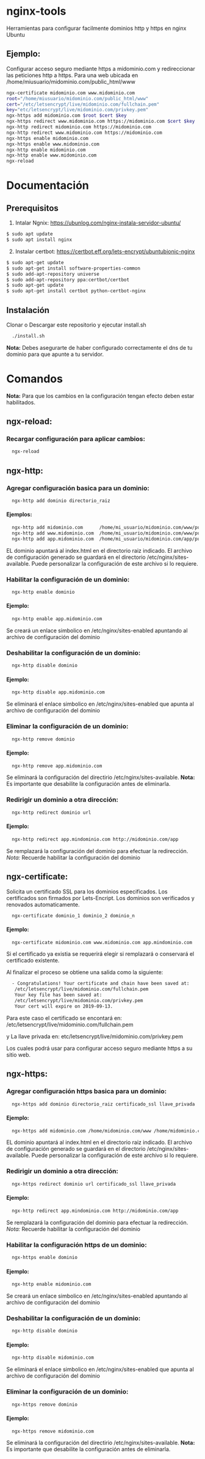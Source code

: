 # nginx-tools
Herramientas para configurar facilmente dominios http y https en nginx Ubuntu

## Ejemplo:
Configurar acceso seguro mediante https a midominio.com y redireccionar las peticiones http a https.
Para una web ubicada en /home/miusuario/midominio.com/public_html/www
```sh
ngx-certificate midominio.com www.midominio.com
root="/home/miusuario/midominio.com/public_html/www"
cert="/etc/letsencrypt/live/midominio.com/fullchain.pem"
key="etc/letsencrypt/live/midominio.com/privkey.pem"
ngx-https add midominio.com $root $cert $key
ngx-https redirect www.midominio.com https://midominio.com $cert $key
ngx-http redirect midominio.com https://midominio.com
ngx-http redirect www.midominio.com https://midominio.com
ngx-https enable midominio.com
ngx-https enable www.midominio.com
ngx-http enable midominio.com
ngx-http enable www.midominio.com
ngx-reload
```
# Documentación
## Prerequisitos 
1. Intalar Ngnix: <https://ubunlog.com/nginx-instala-servidor-ubuntu/>
```sh
$ sudo apt update
$ sudo apt install nginx
```
2. Instalar certbot: <https://certbot.eff.org/lets-encrypt/ubuntubionic-nginx>
```sh
$ sudo apt-get update
$ sudo apt-get install software-properties-common
$ sudo add-apt-repository universe
$ sudo add-apt-repository ppa:certbot/certbot
$ sudo apt-get update
$ sudo apt-get install certbot python-certbot-nginx 
```
## Instalación
Clonar o Descargar este repositorio y ejecutar install.sh
```sh
  ./install.sh
```
**Nota:** Debes asegurarte de haber configurado correctamente el dns de tu dominio para que apunte a tu servidor.
# Comandos
**Nota:** Para que los cambios en la configuración tengan efecto deben estar habilitados.

## ngx-reload:
### Recargar configuración para aplicar cambios:
```sh
  ngx-reload 
```
## ngx-http:
### Agregar configuración basica para un dominio:
```sh
  ngx-http add dominio directorio_raiz
```
#### Ejemplos: 
```sh
  ngx-http add midominio.com      /home/mi_usuario/midominio.com/www/public_html
  ngx-http add www.midominio.com  /home/mi_usuario/midominio.com/www/public_html
  ngx-http add app.midominio.com  /home/mi_usuario/midominio.com/app/public_html
```
EL dominio apuntará al index.html en el directorio raiz indicado.
El archivo de configuración generado se guardará en el directorio /etc/nginx/sites-available.
Puede personalizar la configuración de este archivo si lo requiere.
### Habilitar la configuración de un dominio:
```sh
  ngx-http enable dominio
```
#### Ejemplo: 
```sh
  ngx-http enable app.midominio.com
```
Se creará un enlace simbolico en /etc/nginx/sites-enabled apuntando al archivo de configuración del dominio
### Deshabilitar la configuración de un dominio:
```sh
  ngx-http disable dominio
```
#### Ejemplo: 
```sh
  ngx-http disable app.midominio.com
```
Se eliminará el enlace simbolico en /etc/nginx/sites-enabled que apunta al archivo de configuración del dominio
### Eliminar la configuración de un dominio:
```sh
  ngx-http remove dominio
```
#### Ejemplo: 
```sh
  ngx-http remove app.midominio.com
```
Se eliminará la configuración del directirio /etc/nginx/sites-available.
**Nota:** Es importante que desabilite la configuración antes de eliminarla.
### Redirigir un dominio a otra dirección:
```sh
  ngx-http redirect dominio url
```
#### Ejemplo: 
```sh
  ngx-http redirect app.mindominio.com http://midominio.com/app
```
Se remplazará la configuración del dominio para efectuar la redirección.
*Nota:* Recuerde habilitar la configuración del dominio
## ngx-certificate:
Solicita un certificado SSL para los dominios especificados. Los certificados son firmados por Lets-Encript. Los dominios son verificados y renovados automaticamente.
```sh
  ngx-certificate dominio_1 dominio_2 dominio_n 
```
#### Ejemplo: 
```sh
  ngx-certificate midominio.com www.midominio.com app.mindominio.com
```
Si el certificado ya existia se requerirá elegir si remplazará o conservará el certificado existente.

Al finalizar el proceso se obtiene una salida como la siguiente:
```sh
  - Congratulations! Your certificate and chain have been saved at:
   /etc/letsencrypt/live/midominio.com/fullchain.pem
   Your key file has been saved at:
   /etc/letsencrypt/live/midominio.com/privkey.pem
   Your cert will expire on 2019-09-13.
```
Para este caso el certificado se encontará en: /etc/letsencrypt/live/midominio.com/fullchain.pem

y La llave privada en: etc/letsencrypt/live/midominio.com/privkey.pem

Los cuales podrá usar para configurar acceso seguro mediante https a su sitio web.

## ngx-https:
### Agregar configuración https basica para un dominio:
```sh
  ngx-https add dominio directorio_raiz certificado_ssl llave_privada
```
#### Ejemplo: 
```sh
  ngx-https add midominio.com /home/midominio.com/www /home/midominio.com/cert /home/midominio.com/key
```
EL dominio apuntará al index.html en el directorio raiz indicado.
El archivo de configuración generado se guardará en el directorio /etc/nginx/sites-available.
Puede personalizar la configuración de este archivo si lo requiere.
### Redirigir un dominio a otra dirección:
```sh
  ngx-https redirect dominio url certificado_ssl llave_privada
```
#### Ejemplo: 
```sh
  ngx-http redirect app.mindominio.com http://midominio.com/app
```
Se remplazará la configuración del dominio para efectuar la redirección.
*Nota:* Recuerde habilitar la configuración del dominio
### Habilitar la configuración https de un dominio:
```sh
  ngx-https enable dominio
```
#### Ejemplo: 
```sh
  ngx-http enable midominio.com
```
Se creará un enlace simbolico en /etc/nginx/sites-enabled apuntando al archivo de configuración del dominio
### Deshabilitar la configuración de un dominio:
```sh
  ngx-http disable dominio
```
#### Ejemplo: 
```sh
  ngx-http disable midominio.com
```
Se eliminará el enlace simbolico en /etc/nginx/sites-enabled que apunta al archivo de configuración del dominio
### Eliminar la configuración de un dominio:
```sh
  ngx-https remove dominio
```
#### Ejemplo: 
```sh
  ngx-https remove midominio.com
```
Se eliminará la configuración del directirio /etc/nginx/sites-available.
**Nota:** Es importante que desabilite la configuración antes de eliminarla.
